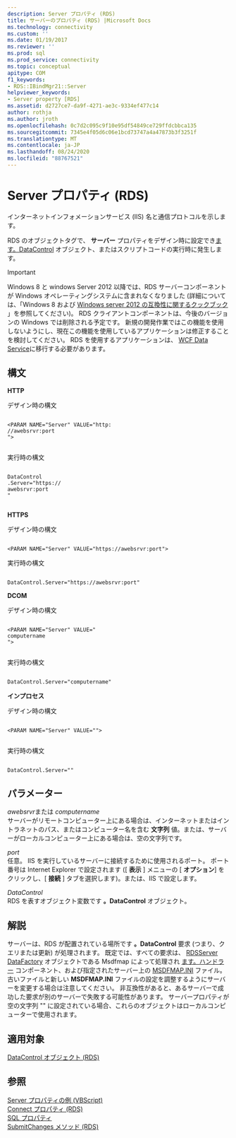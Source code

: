 ```yaml
---
description: Server プロパティ (RDS)
title: サーバーのプロパティ (RDS) |Microsoft Docs
ms.technology: connectivity
ms.custom: ''
ms.date: 01/19/2017
ms.reviewer: ''
ms.prod: sql
ms.prod_service: connectivity
ms.topic: conceptual
apitype: COM
f1_keywords:
- RDS::IBindMgr21::Server
helpviewer_keywords:
- Server property [RDS]
ms.assetid: d2727ce7-da9f-4271-ae3c-9334ef477c14
author: rothja
ms.author: jroth
ms.openlocfilehash: 0c7d2c095c9f10e95df54849ce729ffdcbbca135
ms.sourcegitcommit: 7345e4f05d6c06e1bcd73747a4a47873b3f3251f
ms.translationtype: MT
ms.contentlocale: ja-JP
ms.lasthandoff: 08/24/2020
ms.locfileid: "88767521"
---
```

# <a name="server-property-rds"></a>Server プロパティ (RDS)
インターネットインフォメーションサービス (IIS) 名と通信プロトコルを示します。  
  
 RDS のオブジェクトタグで、 **サーバー** プロパティをデザイン時に設定でき[ます。DataControl](./datacontrol-object-rds.md) オブジェクト、またはスクリプトコードの実行時に発生します。  
  
> [!IMPORTANT]
>  Windows 8 と windows Server 2012 以降では、RDS サーバーコンポーネントが Windows オペレーティングシステムに含まれなくなりました (詳細については、「Windows 8 および [Windows server 2012 の互換性に関するクックブック](https://www.microsoft.com/download/details.aspx?id=27416) 」を参照してください)。 RDS クライアントコンポーネントは、今後のバージョンの Windows では削除される予定です。 新規の開発作業ではこの機能を使用しないようにし、現在この機能を使用しているアプリケーションは修正することを検討してください。 RDS を使用するアプリケーションは、 [WCF Data Service](https://go.microsoft.com/fwlink/?LinkId=199565)に移行する必要があります。  
  
## <a name="syntax"></a>構文  
 **HTTP**  
  
 デザイン時の構文  
  
```  
  
<PARAM NAME="Server" VALUE="http:  
//awebsrvr:port  
">  
  
```  
  
 実行時の構文  
  
```  
  
DataControl  
.Server="https://  
awebsrvr:port  
"  
  
```  
  
 **HTTPS**  
  
 デザイン時の構文  
  
```  
  
<PARAM NAME="Server" VALUE="https://awebsrvr:port">  
```  
  
 実行時の構文  
  
```  
  
DataControl.Server="https://awebsrvr:port"  
```  
  
 **DCOM**  
  
 デザイン時の構文  
  
```  
  
<PARAM NAME="Server" VALUE="  
computername  
">  
  
```  
  
 実行時の構文  
  
```  
  
DataControl.Server="computername"  
```  
  
 **インプロセス**  
  
 デザイン時の構文  
  
```  
  
<PARAM NAME="Server" VALUE="">  
  
```  
  
 実行時の構文  
  
```  
  
DataControl.Server=""  
```  
  
## <a name="parameters"></a>パラメーター  
 *awebsrvr*または *computername*  
 サーバーがリモートコンピューター上にある場合は、インターネットまたはイントラネットのパス、またはコンピューター名を含む **文字列** 値。または、サーバーがローカルコンピューター上にある場合は、空の文字列です。  
  
 *port*  
 任意。 IIS を実行しているサーバーに接続するために使用されるポート。 ポート番号は Internet Explorer で設定されます ([ **表示** ] メニューの [ **オプション**] をクリックし、[ **接続** ] タブを選択します)。または、IIS で設定します。  
  
 *DataControl*  
 RDS を表すオブジェクト変数です **。DataControl** オブジェクト。  
  
## <a name="remarks"></a>解説  
 サーバーは、RDS が配置されている場所です **。DataControl** 要求 (つまり、クエリまたは更新) が処理されます。 既定では、すべての要求は、 [RDSServer DataFactory](./datafactory-object-rdsserver.md) オブジェクトである Msdfmap によって処理され [ます。ハンドラー](../../guide/remote-data-service/datafactory-customization.md) コンポーネント、および指定されたサーバー上の [MSDFMAP.INI](../../guide/remote-data-service/understanding-the-customization-file.md) ファイル。 古いファイルと新しい **MSDFMAP.INI** ファイルの設定を調整するようにサーバーを変更する場合は注意してください。 非互換性があると、あるサーバーで成功した要求が別のサーバーで失敗する可能性があります。 サーバープロパティが空の文字列 "" に設定されている場合、これらのオブジェクトはローカルコンピューターで使用されます。  
  
## <a name="applies-to"></a>適用対象  
 [DataControl オブジェクト (RDS)](./datacontrol-object-rds.md)  
  
## <a name="see-also"></a>参照  
 [Server プロパティの例 (VBScript)](./server-property-example-vbscript.md)   
 [Connect プロパティ (RDS)](./connect-property-rds.md)   
 [SQL プロパティ](./sql-property.md)   
 [SubmitChanges メソッド (RDS)](./submitchanges-method-rds.md)